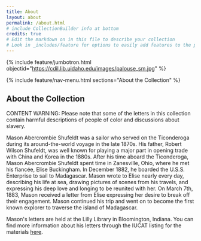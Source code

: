 ```yaml
---
title: About
layout: about
permalink: /about.html
# include CollectionBuilder info at bottom
credits: true
# Edit the markdown on in this file to describe your collection
# Look in _includes/feature for options to easily add features to the page
---
```


{% include feature/jumbotron.html objectid="https://cdil.lib.uidaho.edu/images/palouse_sm.jpg" %}

{% include feature/nav-menu.html sections="About the Collection" %}

## About the Collection

CONTENT WARNING: Please note that some of the letters in this collection contain harmful descriptions of people of color and discussions about slavery. 

Mason Abercrombie Shufeldt was a sailor who served on the Ticonderoga during its around-the-world voyage in the late 1870s. His father, Robert Wilson Shufeldt, was well known for playing a major part in opening trade with China and Korea in the 1880s. After his time aboard the Ticonderoga, Mason Abercrombie Shufeldt spent time in Zanesville, Ohio, where he met his fiancée, Elise Buckingham. In December 1882, he boarded the U.S.S. Enterprise to sail to Madagascar. Mason wrote to Elise nearly every day, describing his life at sea, drawing pictures of scenes from his travels, and expressing his deep love and longing to be reunited with her. On March 7th, 1883, Mason received a letter from Elise expressing her desire to break off their engagement. Mason continued his trip and went on to become the first known explorer to traverse the island of Madagascar.

Mason's letters are held at the Lilly Library in Bloomington, Indiana. You can find more information about his letters through the IUCAT listing for the materials [here](https://iucat.iu.edu/catalog/8376778). 
